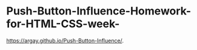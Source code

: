 # Push-Button-Influence-Homework-for-HTML-CSS-week-
https://argay.github.io/Push-Button-Influence/.
